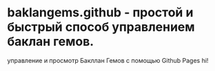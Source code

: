 # baklangems.github - простой и быстрый способ управлением баклан гемов.
управление и просмотр Бакллан Гемов с помощью Github Pages
hi!

